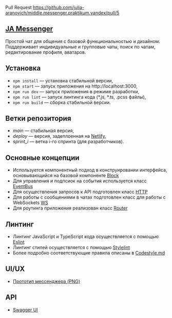 Pull Request https://github.com/julia-aranovich/middle.messenger.praktikum.yandex/pull/5

## <a href="https://keen-kleicha-40e27f.netlify.app/" target="_blank" title="JA Messenger">JA Messenger</a>

Простой чат для общения с базовой функциональностью и дизайном. Поддерживает индивидуальные и групповые чаты, поиск по чатам, редактирование профиля, аватаров.

## Установка

- `npm install` — установка стабильной версии,
- `npm start` — запуск приложения на http://localhost:3000,
- `npm run dev` — запуск приложения в режиме разработки,
- `npm run lint` — запуск линтинга кода (*.js, *.ts, .pcss файлы),
- `npm run build` — сборка стабильной версии.

## Ветки репозитория

- *main* — стабильная версия,
- *deploy* — версия, задеплоенная на <a href="https://keen-kleicha-40e27f.netlify.app/" target="_blank" title="Netlify site">Netlify</a>,
- *sprint_i* — ветка i-го спринта (для разработчиков).

## Основные концепции

- Используется компонентный подход в конструировании интерфейса, основывающийся на базовой компоненте <a href="https://github.com/julia-aranovich/middle.messenger.praktikum.yandex/blob/sprint_3/src/utils/Block.ts" target="_blank" title="Block">Block</a>
- Для управления и подпсиок на события используется класс <a href="https://github.com/julia-aranovich/middle.messenger.praktikum.yandex/blob/sprint_3/src/utils/EventBus.ts" target="_blank" title="EventBus">EventBus</a>
- Для осуществления запросов к API подготовлен класс <a href="https://github.com/julia-aranovich/middle.messenger.praktikum.yandex/blob/sprint_3/src/utils/http.ts" target="_blank" title="HTTP">HTTP</a>
- Для работы с сообщениями в чатах подготовлен класс для работы с WebSockets <a href="https://github.com/julia-aranovich/middle.messenger.praktikum.yandex/blob/sprint_3/src/utils/WS.ts" target="_blank" title="WebSockets">WS</a>
- Для роутинга приложения реализован класс <a href="https://github.com/julia-aranovich/middle.messenger.praktikum.yandex/blob/sprint_3/src/utils/navigation.ts" target="_blank" title="Router">Router</a>

## Линтинг

- Линтинг JavaScript и TypeScript кода осуществляется с помощью <a href="https://eslint.org/" target="_blank" title="Eslint">Eslint</a>
- Линтинг стилей осуществляется с помощью <a href="https://stylelint.io/" target="_blank" title="Stylelint">Stylelint</a>
- Более подробно соответствующие правила описаны в <a href="https://github.com/julia-aranovich/middle.messenger.praktikum.yandex/blob/sprint_3/Codestyle.md" target="_blank" title="Codestyle.md">Codestyle.md</a>

## UI/UX

- <a href="https://github.com/julia-aranovich/middle.messenger.praktikum.yandex/tree/main/mockups" target="_blank" title="Mockups">Прототип мессенджера (PNG)</a>

## API

- <a href="https://ya-praktikum.tech/api/v2/swagger/#/" target="_blank" title="API">Swagger UI</a>
